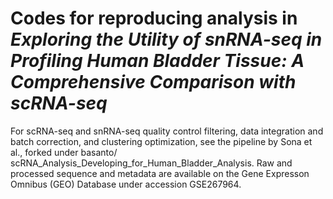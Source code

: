 # Codes for reproducing analysis in *Exploring the Utility of snRNA-seq in Profiling Human Bladder Tissue: A Comprehensive Comparison with scRNA-seq*
For scRNA-seq and snRNA-seq quality control filtering, data integration and batch correction, and clustering optimization, see the pipeline by Sona et al., forked under basanto/ scRNA_Analysis_Developing_for_Human_Bladder_Analysis. Raw and processed sequence and metadata are available on the Gene Expresson Omnibus (GEO) Database under accession GSE267964.
